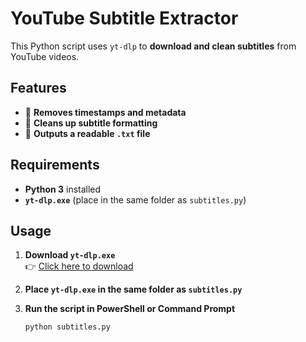 # YouTube Subtitle Extractor

This Python script uses `yt-dlp` to **download and clean subtitles** from YouTube videos.

## Features
- 🚀 **Removes timestamps and metadata**
- 🎯 **Cleans up subtitle formatting**
- 📄 **Outputs a readable `.txt` file**

## Requirements
- **Python 3** installed
- **`yt-dlp.exe`** (place in the same folder as `subtitles.py`)

## Usage

1. **Download `yt-dlp.exe`**  
   👉 [Click here to download](https://github.com/yt-dlp/yt-dlp/releases/latest/download/yt-dlp.exe)  
   
2. **Place `yt-dlp.exe` in the same folder as `subtitles.py`**  

3. **Run the script in PowerShell or Command Prompt**  
   ```sh
   python subtitles.py

